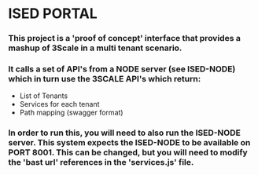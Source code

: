 # ISED PORTAL 
### This project is a 'proof of concept' interface that provides a mashup of 3Scale in a multi tenant scenario. 

### It calls a set of API's from a NODE server (see ISED-NODE) which in turn use the 3SCALE API's which return:

* List of Tenants
* Services for each tenant
* Path mapping (swagger format)

### In order to run this, you will need to also run the ISED-NODE server. This system expects the ISED-NODE to be available on PORT 8001. This can be changed, but you will need to modify the 'bast url' references in the 'services.js' file.

